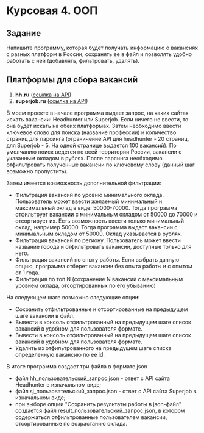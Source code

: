 # Курсовая 4. ООП
## Задание

Напишите программу, которая будет получать информацию о вакансиях с разных платформ в России, сохранять ее в файл и позволять удобно работать с ней (добавлять, фильтровать, удалять).

## Платформы для сбора вакансий

1. **hh.ru** ([ссылка на API](https://github.com/hhru/api/blob/master/docs/general.md))
2. **superjob.ru** ([ссылка на API](https://api.superjob.ru/))

В моем проекте в начале программа выдает запрос, на каких сайтах искать вакансии: Headhunter или Superjob. Если ничего не ввести, то она будет искать на обеих платформах. Затем необходимо ввести ключевое слово для поиска (название профессии) и количество страниц для парсинга (ограничение API для headhunter - 20 страниц, для Superjob - 5. На одной странице выдается 100 вакансий). По умолчанию поиск ведется по всей территории России, вакансии с указанным окладом в рублях. После парсинга необходимо отфильтровать полученные вакансии по ключевому слову (данный шаг возможно пропустить).

Затем имеется возможность дополнительной фильтрации:
- Фильтрация вакансий по уровню минимального оклада. Пользователь может ввести желаемый минимальный и максимальный оклад в виде: 50000-70000. Тогда программа отфильтрует вакансии с минимальным окладом от 50000 до 70000 и отсортирует их. Есть возможность ввести только минимальный оклад, например 50000. Тогда программа выдаст вакансии с минимальным окладом от 50000. Оклад указывается в рублях.
- Фильтрация вакансий по региону. Пользователь может ввести название города и отфильтровать вакансии, доступные только для него.
- Фильтрация вакансий по опыту работы. Если выбрать данную опцию, программа отберет вакансии без опыта работы и с опытом от 1 года.
- Фильтрация по топ N (сохранение N вакансий с максимальным уровнем оклада, отсортированных по его убыванию)

На следующем шаге возможно следующие опции:
- Сохранить отфильтрованные и отсортированные на предыдущем шаге вакансии в файл.
- Вывести в консоль отфильтрованный на предыдущем шаге список вакансий в удобном для пользователя формате.
- Вывести в консоль отфильтрованный на предыдущем шаге список вакансий в удобном для пользователя формате.
- Удалить из отфильтрованного на предыдущем шаге списка определенную вакансию по ее id.

В итоге программа создает три файла в формате json
- файл hh_пользовательский_запрос.json - ответ с API сайта Headhunter в изначальном виде;
- файл sj_пользовательский_запрос.json - ответ с API сайта Superjob в изначальном виде;
- при выборе опции "Сохранить результаты работы в json-файл" создается файл result_пользовательский_запрос.json, в котором содержаться отфильтрованные пользователем вакансии, отсортированные по возрастанию оклада.
